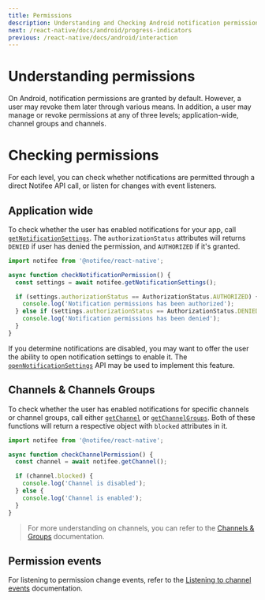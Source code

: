 ```yaml
---
title: Permissions
description: Understanding and Checking Android notification permissions
next: /react-native/docs/android/progress-indicators
previous: /react-native/docs/android/interaction
---
```


# Understanding permissions

On Android, notification permissions are granted by default. However, a user may revoke them later through various means. In addition, a user may manage or revoke permissions at any of three levels; application-wide, channel groups and channels. 

# Checking permissions

For each level, you can check whether notifications are permitted through a direct Notifee API call, or listen for changes with event listeners.

## Application wide

To check whether the user has enabled notifications for your app, call [`getNotificationSettings`](/react-native/reference/getnotificationsettings). The `authorizationStatus` attributes will returns `DENIED` if user has denied the permission, and `AUTHORIZED` if it's granted.


```js
import notifee from '@notifee/react-native';

async function checkNotificationPermission() {
  const settings = await notifee.getNotificationSettings();

  if (settings.authorizationStatus == AuthorizationStatus.AUTHORIZED) {
    console.log('Notification permissions has been authorized');
  } else if (settings.authorizationStatus == AuthorizationStatus.DENIED) {
    console.log('Notification permissions has been denied');
  }
}
```

If you determine notifications are disabled, you may want to offer the user the ability to open notification settings to enable it. The [`openNotificationSettings`](/react-native/reference/opennotificationsettings) API may be used to implement this feature.

## Channels & Channels Groups

To check whether the user has enabled notifications for specific channels or channel groups, call either [`getChannel`](/react-native/reference/getchannel) or [`getChannelGroups`](/react-native/reference/getchannelgroups). Both of these functions will return a respective object with `blocked` attributes in it.

```js
import notifee from '@notifee/react-native';

async function checkChannelPermission() {
  const channel = await notifee.getChannel();

  if (channel.blocked) {
    console.log('Channel is disabled');
  } else {
    console.log('Channel is enabled');
  }
}
```

> For more understanding on channels, you can refer to the [Channels & Groups](react-native/docs/android/channels) documentation.

## Permission events

For listening to permission change events, refer to the [Listening to channel events](react-native/docs/android/channels#listening-to-channel-events) documentation.